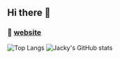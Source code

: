 ## Hi there 👋

### 📓 [website](http://latitude.moe/)

![Top Langs](https://github-readme-stats.vercel.app/api/top-langs/?username=epicseven-cup&layout=compact)
![Jacky's GitHub stats](https://github-readme-stats.vercel.app/api?username=epicseven-cup&theme=radical&show_icons=true)
